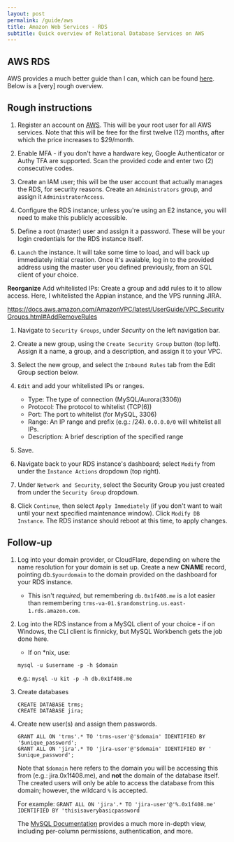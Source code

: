 ```yaml
---
layout: post
permalink: /guide/aws
title: Amazon Web Services - RDS
subtitle: Quick overview of Relational Database Services on AWS
---
```

## AWS RDS

AWS provides a much better guide than I can, which can be found [here](https://docs.aws.amazon.com/AmazonRDS/latest/UserGuide/CHAP_SettingUp.html).
Below is a [very] rough overview.

## Rough instructions

1. Register an account on [AWS](https://aws.amazon.com/). This will be your root user for all AWS services.
Note that this will be free for the first twelve (12) months, after which the price increases to $29/month.

2. Enable MFA - if you don't have a hardware key, Google Authenticator or Authy TFA are supported.
Scan the provided code and enter two (2) consecutive codes.

3. Create an IAM user; this will be the user account that actually manages the RDS, for security reasons. 
Create an `Administrators` group, and assign it `AdministratorAccess`.

4. Configure the RDS instance; unless you're using an E2 instance, you will need to make this publicly accessible. 

5. Define a root (master) user and assign it a password. These will be your login credentials for the RDS instance itself.

6. `Launch` the instance. It will take some time to load, and will back up immediately initial creation. Once it's avaiable,
log in to the provided address using the master user you defined previously, from an SQL client of your choice.

**Reorganize**
Add whitelisted IPs: Create a group and add rules to it to allow access.
Here, I whitelisted the Appian instance, and the VPS running JIRA.

https://docs.aws.amazon.com/AmazonVPC/latest/UserGuide/VPC_SecurityGroups.html#AddRemoveRules

1. Navigate to `Security Groups`, under *Security* on the left navigation bar.

2. Create a new group, using the `Create Security Group` button (top left). Assign it a name, a group, and a description,
and assign it to your VPC.

3. Select the new group, and select the `Inbound Rules` tab from the Edit Group section below.

4. `Edit` and add your whitelisted IPs or ranges.

    * Type: The type of connection (MySQL/Aurora(3306))
    * Protocol: The protocol to whitelist (TCP(6))
    * Port: The port to whitelist (for MySQL, 3306)
    * Range: An IP range and prefix (e.g.: /24). `0.0.0.0/0` will whitelist all IPs.
    * Description: A brief description of the specified range

5. Save.

6. Navigate back to your RDS instance's dashboard; select `Modify` from under the `Instance Actions` dropdown (top right).

7. Under `Network and Security`, select the Security Group you just created from under the `Security Group` dropdown.

8. Click `Continue`, then select `Apply Immediately` (if you don't want to wait until your next specified 
maintenance window). Click `Modify DB Instance`. The RDS instance should reboot at this time, to apply changes.

## Follow-up

1. Log into your domain provider, or CloudFlare, depending on where the name resolution for your domain is set up.
Create a new **CNAME** record, pointing db.`$yourdomain` to the domain provided on the dashboard for your RDS instance.

    * This isn't *required*, but remembering `db.0x1f408.me` is a lot easier than remembering 
`trms-va-01.$randomstring.us.east-1.rds.amazon.com`.

2. Log into the RDS instance from a MySQL client of your choice - if on Windows, the CLI client is finnicky, 
but MySQL Workbench gets the job done here. 

    * If on *nix, use:
    ```
    mysql -u $username -p -h $domain
    ```
    e.g.: `mysql -u kit -p -h db.0x1f408.me`

3. Create databases
    
    ```mysql
    CREATE DATABASE trms;
    CREATE DATABASE jira;
    ```
4. Create new user(s) and assign them passwords.

    ```mysql
    GRANT ALL ON 'trms'.* TO 'trms-user'@'$domain' IDENTIFIED BY '$unique_password';
    GRANT ALL ON 'jira'.* TO 'jira-user'@'$domain' IDENTIFIED BY ' $unique_password';
    ```
    
    Note that `$domain` here refers to the domain you will be accessing this from (e.g.: jira.0x1f408.me), and
    **not** the domain of the database itself. The created users will only be able to access the database from this domain;
    however, the wildcard `%` is accepted.

    For example: `GRANT ALL ON 'jira'.* TO 'jira-user'@'%.0x1f408.me' IDENTIFIED BY 'thisisaverybasicpassword`

    The [MySQL Documentation](https://dev.mysql.com/doc/refman/5.7/en/grant.html) provides a much more in-depth view,
    including per-column permissions, authentication, and more.